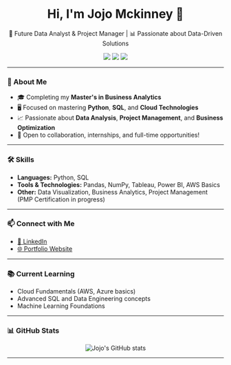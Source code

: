 <h1 align="center">Hi, I'm Jojo Mckinney 👋</h1>

<p align="center">
  🌟 Future Data Analyst & Project Manager | 📊 Passionate about Data-Driven Solutions
</p>

<p align="center">
  <img src="https://img.shields.io/badge/Python-3776AB?style=for-the-badge&logo=python&logoColor=white" />
  <img src="https://img.shields.io/badge/SQL-4479A1?style=for-the-badge&logo=postgresql&logoColor=white" />
  <img src="https://img.shields.io/badge/PMP%20Candidate-006400?style=for-the-badge&logo=projectmanagement&logoColor=white" />
</p>

---

### 🚀 About Me

- 🎓 Completing my **Master's in Business Analytics**
- 🖥️ Focused on mastering **Python**, **SQL**, and **Cloud Technologies**
- 📈 Passionate about **Data Analysis**, **Project Management**, and **Business Optimization**
- 🤝 Open to collaboration, internships, and full-time opportunities!

---

### 🛠️ Skills

- **Languages:** Python, SQL
- **Tools & Technologies:** Pandas, NumPy, Tableau, Power BI, AWS Basics
- **Other:** Data Visualization, Business Analytics, Project Management (PMP Certification in progress)

---

### 📫 Connect with Me

- [🔗 LinkedIn](https://www.linkedin.com/in/jojo-mckinney-37b53417b/)
- [🌐 Portfolio Website](https://jojodoesdata.com)

---

### 📚 Current Learning

- Cloud Fundamentals (AWS, Azure basics)
- Advanced SQL and Data Engineering concepts
- Machine Learning Foundations

---

### 📊 GitHub Stats

<p align="center">
  <img src="https://github-readme-stats.vercel.app/api?username=jojomckinney&show_icons=true&theme=default" alt="Jojo's GitHub stats" />
</p>

---
